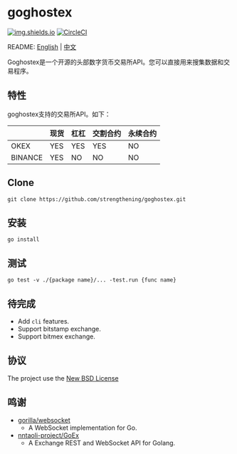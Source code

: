 # goghostex

[![img.shields.io](https://img.shields.io/badge/license-BSD-blue)](https://img.shields.io/badge/license-BSD-blue)
[![CircleCI](https://circleci.com/gh/strengthening/goghostex/tree/master.svg?style=svg&circle-token=3e0fb98af6c242519e447954d79a2188ef1bafa6)](https://circleci.com/gh/strengthening/goghostex/tree/master)

README: [English](https://github.com/strengthening/goghostex/blob/master/README.md) | [中文](https://github.com/strengthening/goghostex/blob/master/README-zh.md)

Goghostex是一个开源的头部数字货币交易所API。您可以直接用来搜集数据和交易程序。

## 特性

goghostex支持的交易所API。如下：

| |现货|杠杠|交割合约|永续合约|
|:---|:---|:---|:---|:---
|OKEX|YES|YES|YES|NO|
|BINANCE|YES|NO|NO|NO

## Clone

```
git clone https://github.com/strengthening/goghostex.git
```

## 安装 

```
go install
```

## 测试

```
go test -v ./{package name}/... -test.run {func name}
```

## 待完成

- Add `cli` features.
- Support bitstamp exchange.
- Support bitmex exchange.


## 协议

The project use the [New BSD License](./LICENSE)

## 鸣谢

- [gorilla/websocket](https://github.com/gorilla/websocket)
    - A WebSocket implementation for Go.
- [nntaoli-project/GoEx](https://github.com/nntaoli-project/GoEx.git)
    - A Exchange REST and WebSocket API for Golang.